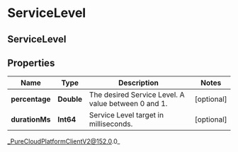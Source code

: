 # ServiceLevel

## ServiceLevel

## Properties

|Name | Type | Description | Notes|
|------------ | ------------- | ------------- | -------------|
| **percentage** | **Double** | The desired Service Level. A value between 0 and 1. | [optional] |
| **durationMs** | **Int64** | Service Level target in milliseconds. | [optional] |



_PureCloudPlatformClientV2@152.0.0_
